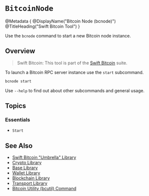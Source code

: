 # ``BitcoinNode``

@Metadata {
    @DisplayName("Bitcoin Node (bcnode)")
    @TitleHeading("Swift Bitcoin Tool")
}

Use the `bcnode` command to start a new Bitcoin node instance.

## Overview

> Swift Bitcoin: This tool is part of the [Swift Bitcoin](https://swift-bitcoin.github.io/docc/documentation/bitcoin/) suite.

To launch a Bitcoin RPC server instance use the `start` subcommand.

```sh
bcnode start
```

Use `--help` to find out about other subcommands and general usage.

## Topics

### Essentials

- ``Start``

## See Also

- [Swift Bitcoin "Umbrella" Library][swiftbitcoin]
- [Crypto Library][crypto]
- [Base Library][base]
- [Wallet Library][wallet]
- [Blockchain Library][blockchain]
- [Transport Library][transport]
- [Bitcoin Utility (bcutil) Command][bcutil]

<!-- links -->

[swiftbitcoin]: https://swift-bitcoin.github.io/docc/documentation/bitcoin/
[crypto]: https://swift-bitcoin.github.io/docc/crypto/documentation/bitcoincrypto/
[base]: https://swift-bitcoin.github.io/docc/base/documentation/bitcoinbase/
[wallet]: https://swift-bitcoin.github.io/docc/wallet/documentation/bitcoinwallet/
[blockchain]: https://swift-bitcoin.github.io/docc/blockchain/documentation/bitcoinblockchain/
[transport]: https://swift-bitcoin.github.io/docc/transport/documentation/bitcointransport/
[bcutil]: https://swift-bitcoin.github.io/docc/bcutil/documentation/bitcoinutility/
